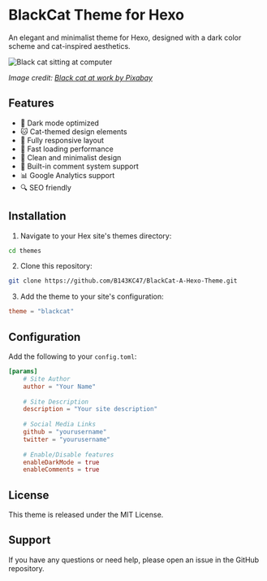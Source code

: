 # BlackCat Theme for Hexo

An elegant and minimalist theme for Hexo, designed with a dark color scheme and cat-inspired aesthetics.

![Black cat sitting at computer](https://pixabay.com/photos/cat-black-cat-work-computer-963931/)

*Image credit: [Black cat at work by Pixabay](https://pixabay.com/photos/cat-black-cat-work-computer-963931/)*



## Features

- 🌙 Dark mode optimized
- 🐱 Cat-themed design elements
- 📱 Fully responsive layout
- 🚀 Fast loading performance
- 🎨 Clean and minimalist design
- 💬 Built-in comment system support
- 📊 Google Analytics support
- 🔍 SEO friendly

## Installation

1. Navigate to your Hex site's themes directory:
```bash
cd themes
```

2. Clone this repository:
```bash
git clone https://github.com/B143KC47/BlackCat-A-Hexo-Theme.git
```

3. Add the theme to your site's configuration:
```toml
theme = "blackcat"
```

## Configuration

Add the following to your `config.toml`:

```toml
[params]
    # Site Author
    author = "Your Name"
    
    # Site Description
    description = "Your site description"
    
    # Social Media Links
    github = "yourusername"
    twitter = "yourusername"
    
    # Enable/Disable features
    enableDarkMode = true
    enableComments = true
```

## License

This theme is released under the MIT License.

## Support

If you have any questions or need help, please open an issue in the GitHub repository.
